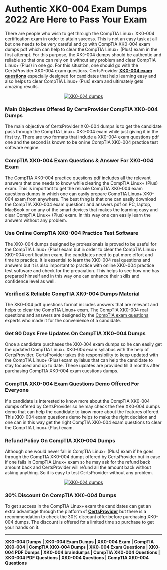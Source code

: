 <h1>
	<strong>Authentic XK0-004 Exam Dumps 2022 Are Here to Pass Your Exam</strong></h1>
<p>
	There are people who wish to get through the CompTIA Linux+ XK0-004 certification exam in order to attain success. This is not an easy task at all but one needs to be very careful and go with CompTIA XK0-004 exam dumps pdf which can help to clear the CompTIA Linux+ (Plus) exam in the first attempt. For this purpose, the XK0-004 dumps should be authentic and reliable so that one can rely on it without any problem and clear CompTIA Linux+ (Plus) in one go. For this situation, one should go with the CertsProvider XK0-004 exam questions. CertsProvider <strong><a href="https://www.certsprovider.com/updated/xk0-004-exam-questions">XK0-004 exam questions</a></strong> especially designed for candidates that help learning easy and also helps to clear CompTIA Linux+ (Plus) exam and ultimately gets amazing results.</p>
<center>
	<a href="https://www.certsprovider.com/updated/xk0-004-exam-questions" rel="nofollow"><img alt="XK0-004 dumps" src="https://i.imgur.com/c3l35Q9.jpg" /></a></center>
<h3>
	<strong>Main Objectives Offered By CertsProvider CompTIA XK0-004 Dumps</strong></h3>
<p>
	The main objective of CertsProvider XK0-004 dumps is to get the candidate pass through the CompTIA Linux+ XK0-004 exam while just giving it in the first try. There are two formats that include a XK0-004 exam questions pdf one and the second is known to be online CompTIA XK0-004 practice test software engine.</p>
<h3>
	<strong>CompTIA XK0-004 Exam Questions & Answer For XK0-004 Exam</strong></h3>
<p>
	The CompTIA XK0-004 practice questions pdf includes all the relevant answers that one needs to know while clearing the CompTIA Linux+ (Plus) exam. This is important to get the reliable CompTIA XK0-004 exam questions dumps in which one can easily prepare CompTIA Linux+ XK0-004 exam from anywhere. The best thing is that one can easily download the CompTIA XK0-004 exam questions and answers pdf on PC, laptop, MacBook or on any of the smart devices that makes the learning easy and clear CompTIA Linux+ (Plus) exam. In this way one can easily learn the answers without any problem.</p>
<h3>
	<strong>Use Online CompTIA XK0-004 Practice Test Software</strong></h3>
<p>
	The XK0-004 dumps designed by professionals is proved to be useful for the CompTIA Linux+ (Plus) exam but in order to clear the CompTIA Linux+ XK0-004 certification exam, the candidates need to put more effort and time to practice. It is essential to learn the XK0-004 real questions and answers but it is also important to practice with online XK0-004 practice test software and check for the preparation. This helps to see how one has prepared himself and in this way one can enhance their skills and confidence level as well.</p>
<h3>
	<strong>Verified & Reliable CompTIA XK0-004 Dumps Material</strong></h3>
<p>
	The XK0-004 pdf questions format includes answers that are relevant and helps to clear the CompTIA Linux+ exam. The CompTIA XK0-004 real questions and answers are designed by the <a href="https://certsprovider.com/product-category/comptia">CompTIA exam questions</a> experts who made it for the convenience of a candidate.</p>
<h3>
	<strong>Get 90 Days Free Updates On CompTIA XK0-004 Dumps</strong></h3>
<p>
	Once a candidate purchases the XK0-004 exam dumps so he can easily get the updated CompTIA Linux+ XK0-004 exam syllabus with the help of CertsProvider. CertsProvider takes this responsibility to keep updated with the CompTIA Linux+ (Plus) exam syllabus that can help the candidate to stay focused and up to date. These updates are provided till 3 months after purchasing CompTIA XK0-004 exam questions dumps.</p>
<h3>
	<strong>CompTIA XK0-004 Exam Questions Demo Offered For Everyone</strong></h3>
<p>
	If a candidate is interested to know more about the CompTIA XK0-004 dumps offered by CertsProvider so he may check the free XK0-004 dumps demo that can help the candidate to know more about the features offered. This XK0-004 exam questions demo helps to make the right decision and one can in this way get the right CompTIA XK0-004 exam questions to clear the CompTIA Linux+ (Plus) exam.</p>
<h3>
	<strong>Refund Policy On CompTIA XK0-004 Dumps</strong></h3>
<p>
	Although one would never fail in CompTIA Linux+ (Plus) exam if he goes through the CompTIA XK0-004 dumps offered by CertsProvider but in case if one fails in CompTIA Linux+ exam so he may ask for the refund back amount back and CertsProvider will refund all the amount back without asking anything. So it is easy to test CertsProvider without any problem.</p>
<center>
	<p>
		<a href="https://www.certsprovider.com/updated/xk0-004-exam-questions" rel="nofollow"><img alt="XK0-004 dumps" src="https://i.imgur.com/SImdhHL.jpg" /></a></p>
</center>
<h3>
	<strong>30% Discount On CompTIA XK0-004 Dumps</strong></h3>
<p>
	To get success in the CompTIA Linux+ exam the candidates can get an extra advantage through the platform of <strong><a href="https://certsprovider.com/">CertsProvider</a></strong> but there is a recommendation to check the 30% discount offer before purchasing XK0-004 dumps. The discount is offered for a limited time so purchase to get your hands on it.</p>
<hr />
<p>
	<strong>XK0-004 Dumps | XK0-004 Exam Dumps | XK0-004 Exam | CompTIA XK0-004 | CompTIA XK0-004 Dumps | XK0-004 Exam Questions | XK0-004 PDF Dumps | XK0-004 braindumps | CompTIA XK0-004 Questions | XK0-004 PDF Questions | XK0-004 Questions | CompTIA XK0-004 Questions</strong></p>
